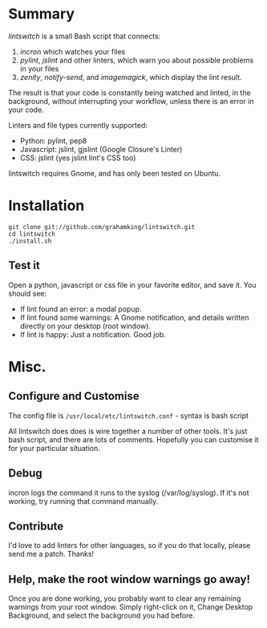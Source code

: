 
# Summary

*lintswitch* is a small Bash script that connects:

1. _incron_ which watches your files
1. _pylint_, _jslint_ and other linters, which warn you about possible problems
in your files
1. _zenity_, _notify-send_, and _imagemagick_, which display the lint result.

The result is that your code is constantly being watched and linted,
in the background, without interrupting your workflow, unless
there is an error in your code.

Linters and file types currently supported:

 - Python: pylint, pep8
 - Javascript: jslint, gjslint (Google Closure's Linter)
 - CSS: jslint (yes jslint lint's CSS too)

lintswitch requires Gnome, and has only been tested on Ubuntu.

# Installation

    git clone git://github.com/grahamking/lintswitch.git
    cd lintswitch
    ./install.sh

## Test it

Open a python, javascript or css file in your favorite editor, and save it. 
You should see:

- If lint found an error: a modal popup.
- If lint found some warnings: A Gnome notification, and details written
directly on your desktop (root window).
- If lint is happy: Just a notification. Good job.

# Misc.

## Configure and Customise

The config file is `/usr/local/etc/lintswitch.conf` - syntax is bash script 

All lintswitch does does is wire together a number of other tools. It's just bash script, and there are lots of comments. Hopefully you can customise it for your particular situation.

## Debug

incron logs the command it runs to the syslog (/var/log/syslog). If it's not working, try running that command manually.

## Contribute

I'd love to add linters for other languages, so if you do that locally, please send me a patch. Thanks!

## Help, make the root window warnings go away!

Once you are done working, you probably want to clear any remaining warnings from your root window. Simply right-click on it, Change Desktop Background, and select the background you had before.


